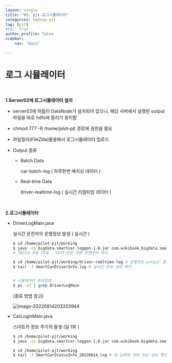 ```yaml
---
layout: single
title: "#3. pjt-로그시뮬레이터"
categories: hadoop-pjt
tag: [pjt]
#toc: true 
author_profile: false
sidebar:
    nav: "docs"

---
```


# 로그 시뮬레이터

<br>

**1.Server02에 로그시뮬레이터 설치**

+ server02에 하둡의 DataNode가 설치되어 있으니, 해당 서버에서 실행된 output파일을 바로 hdfs에 올리기 용이함 

+ chmod 777 -R /home/pilot-pjt 경로에 권한을 필요 

+ 파일질라(FileZilla)활용해서 로그시뮬레이터 업로드

+ Output 종류

  + Batch Data

    car-batch-log ( 하루한번 배치성 데이터 )

  + Real-time Data

    driver-realtime-log ( 실시간 리얼타임 데이터 )





<br>

**2.로그시뮬레이터**

+ DriverLogMain.java

  실시간 운전자의 운행정보 발생 ( 실시간 )

  ```bash
  $ cd /home/pilot-pjt/working
  $ java -cp bigdata.smartcar.loggen-1.0.jar com.wikibook.bigdata.smartcar.loggen.DriverLogMain 20220814 10 
  # 2022년 8월 14일 , 10대 분량 차량 운행정보 생성
  
  $ cd /home/pilot-pjt/working/driver-realtime-log # 운행정보 output 경로
  $ tail -f SmartCarDriverInfo.log # 실시간 정보 생성 확인 
  
  
  # 시뮬레이터 종료방법 
  $ ps -ef | grep DriverLogMain
  ```

  (종료 방법 참고)

   ![image-20220814203333944](../../images/2022-08-14-3-로그시뮬레이터/image-20220814203333944.png)



+ CarLoginMain.java

  스마트카 정보 주기적 발생 (일 1회 )

  ```bash
  $ cd /home/pilot-pjt/working
  $ java -cp bigdata.smartcar.loggen-1.0.jar com.wikibook.bigdata.smartcar.loggen.CarLogMain 20220814 10  # 차량정보 
  
  $ cd /home/pilot-pjt/working
  $ tail -f SmartCarStatusInfo_20220814.log # 위 날짜의 차량 정보 생성 확인
  ```

  



